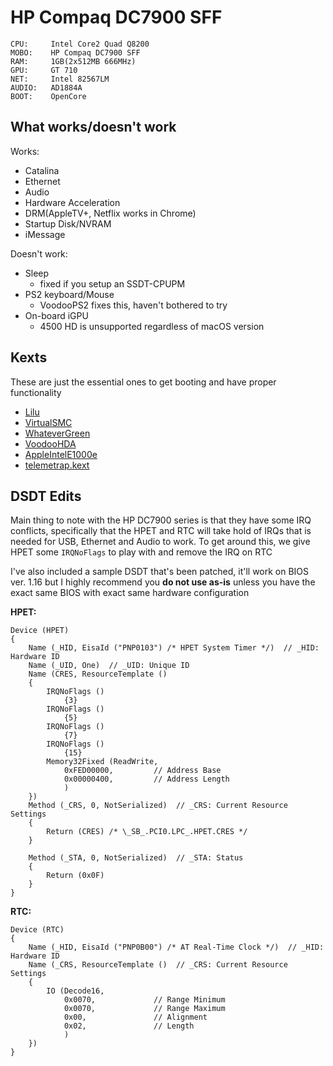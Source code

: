 # HP Compaq DC7900 SFF


```
CPU:     Intel Core2 Quad Q8200
MOBO:    HP Compaq DC7900 SFF
RAM:     1GB(2x512MB 666MHz)
GPU:     GT 710
NET:     Intel 82567LM
AUDIO:   AD1884A
BOOT:    OpenCore
```

## What works/doesn't work

Works:

* Catalina
* Ethernet
* Audio
* Hardware Acceleration
* DRM(AppleTV+, Netflix works in Chrome)
* Startup Disk/NVRAM
* iMessage

Doesn't work:

* Sleep
   * fixed if you setup an SSDT-CPUPM
* PS2 keyboard/Mouse
   * VoodooPS2 fixes this, haven't bothered to try
* On-board iGPU
   * 4500 HD is unsupported regardless of macOS version

## Kexts

These are just the essential ones to get booting and have proper functionality 

* [Lilu](https://github.com/acidanthera/Lilu/releases)
* [VirtualSMC](https://github.com/acidanthera/VirtualSMC/releases)
* [WhateverGreen](https://github.com/acidanthera/WhateverGreen/releases)
* [VoodooHDA](https://sourceforge.net/projects/voodoohda/)
* [AppleIntelE1000e](https://github.com/chris1111/AppleIntelE1000e/releases)
* [telemetrap.kext](https://forums.macrumors.com/threads/mp3-1-others-sse-4-2-emulation-to-enable-amd-metal-driver.2206682/post-28447707)


## DSDT Edits

Main thing to note with the HP DC7900 series is that they have some IRQ conflicts, specifically that the HPET and RTC will take hold of IRQs that is needed for USB, Ethernet and Audio to work. To get around this, we give HPET some `IRQNoFlags` to play with and remove the IRQ on RTC

I've also included a sample DSDT that's been patched, it'll work on BIOS ver. 1.16 but I highly recommend you **do not use as-is** unless you have the exact same BIOS with exact same hardware configuration


**HPET:**
```
Device (HPET)
{
    Name (_HID, EisaId ("PNP0103") /* HPET System Timer */)  // _HID: Hardware ID
    Name (_UID, One)  // _UID: Unique ID
    Name (CRES, ResourceTemplate ()
    {
        IRQNoFlags ()
            {3}
        IRQNoFlags ()
            {5}
        IRQNoFlags ()
            {7}
        IRQNoFlags ()
            {15}
        Memory32Fixed (ReadWrite,
            0xFED00000,         // Address Base
            0x00000400,         // Address Length
            )
    })
    Method (_CRS, 0, NotSerialized)  // _CRS: Current Resource Settings
    {
        Return (CRES) /* \_SB_.PCI0.LPC_.HPET.CRES */
    }

    Method (_STA, 0, NotSerialized)  // _STA: Status
    {
        Return (0x0F)
    }
}
```
**RTC:**
```
Device (RTC)
{
    Name (_HID, EisaId ("PNP0B00") /* AT Real-Time Clock */)  // _HID: Hardware ID
    Name (_CRS, ResourceTemplate ()  // _CRS: Current Resource Settings
    {
        IO (Decode16,
            0x0070,             // Range Minimum
            0x0070,             // Range Maximum
            0x00,               // Alignment
            0x02,               // Length
            )
    })
}
```
